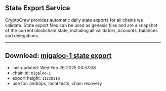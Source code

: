 ## State Export Service
CryptoCrew provides automatic daily state exports for all chains we validate. State export files can be used as genesis files and are a snapshot of the current blockchain state, including all validators, accounts, balances and delegations.

---
**Download: [migaloo-1 state export](https://dl-eu2.ccvalidators.com/SERVICE/migaloo/migaloo-1_export_11220110.json)**
---

- last updated: Wed Feb 26 2025 00:57:08
- chain id: `migaloo-1`
- export height: `11220110`
- use for: airdrops, local tests, chain recovery

